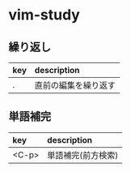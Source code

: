 # vim-study

## 繰り返し

| key | description |
|:---|:---|
|.|直前の編集を繰り返す|

## 単語補完

| key | description |
|:---|:---|
|\<C-p\>|単語補完(前方検索)|

